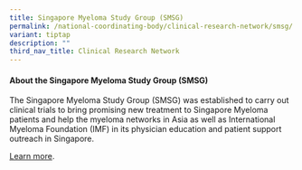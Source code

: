 ```yaml
---
title: Singapore Myeloma Study Group (SMSG)
permalink: /national-coordinating-body/clinical-research-network/smsg/
variant: tiptap
description: ""
third_nav_title: Clinical Research Network
---
```

<h4><strong>About the Singapore Myeloma Study Group (SMSG)</strong></h4>
<p>The Singapore Myeloma Study Group (SMSG) was established to carry out
clinical trials to bring promising new treatment to Singapore Myeloma patients
and help the myeloma networks in Asia as well as International Myeloma
Foundation (IMF) in its physician education and patient support outreach
in Singapore.</p>
<p><a href="/singapore-myeloma-tumour-group/about/" rel="noopener noreferrer nofollow" target="_blank">Learn more</a>.</p>